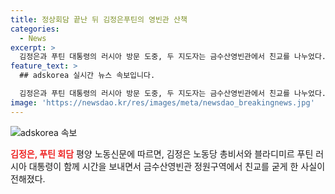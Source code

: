 ```yaml
---
title: 정상회담 끝난 뒤 김정은푸틴의 영빈관 산책
categories:
  - News
excerpt: >
  김정은과 푸틴 대통령의 러시아 방문 도중, 두 지도자는 금수산영빈관에서 친교를 나누었다. 노동당 기관지는 두 지도자가 시간을 함께 보내며 더욱 친밀해졌다고 전했다.
feature_text: >
  ## adskorea 실시간 뉴스 속보입니다.

  김정은과 푸틴 대통령의 러시아 방문 도중, 두 지도자는 금수산영빈관에서 친교를 나누었다. 노동당 기관지는 두 지도자가 시간을 함께 보내며 더욱 친밀해졌다고 전했다.
image: 'https://newsdao.kr/res/images/meta/newsdao_breakingnews.jpg'
---
```


<p><img src="https://newsdao.kr/res/images/meta/newsdao_breakingnews.jpg" alt="adskorea 속보" /></p>

<p><b><span style="color: #ee2323;">김정은, 푸틴 회담</span></b>
평양 노동신문에 따르면, 김정은 노동당 총비서와 블라디미르 푸틴 러시아 대통령이 함께 시간을 보내면서 금수산영빈관 정원구역에서 친교를 굳게 한 사실이 전해졌다.</p>

<p data-ke-size="size16"></p>

